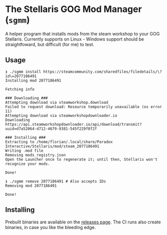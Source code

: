 # The Stellaris GOG Mod Manager (`sgmm`)

A helper program that installs mods from the steam workshop to your GOG Stellaris. Currently supports on Linux - Windows support should be straightfoward, but difficult (for me) to test.

## Usage

```
❯ ./sgmm install https://steamcommunity.com/sharedfiles/filedetails/\?id\=2077186491
Installing mod 2077186491

Fetching info

### Downloading ###                                                                                                                  
Attempting download via steamworkshop.download
Failed to request download: Resource temporarily unavailable (os error 11)
Attempting download via steamworkshopdownloader.io
Downloading https://api.steamworkshopdownloader.io/api/download/transmit?uuid=d7a52064-d712-4679-9381-545f229f8f2f

### Installing ###
Extracting to /home/florian/.local/share/Paradox Interactive/Stellaris/mod/steam_2077186491
Writing .mod file
Removing mods_registry.json
Open the Launcher once to regenerate it; until then, Stellaris won't recognize your mods.

Done!

❯ ./sgmm remove 2077186491 # Also accepts IDs
Removing mod 2077186491

Done!
```

## Installing
Prebuilt binaries are available on the [releases page](https://github.com/MCOfficer/sgmm/releases). The CI runs also create binaries, in case you like the bleeding edge.

